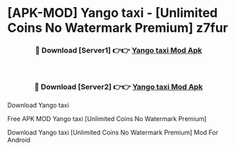 # [APK-MOD] Yango  taxi - [Unlimited Coins No Watermark Premium] z7fur



<div align="center">
<h3>🔴 Download [Server1] 👉👉 <a href="https://momento.my/?title=Yango__taxi">Yango  taxi Mod Apk</a></h3><br>

<h3>🔴 Download [Server2] 👉👉 <a href="https://momento.my/?title=Yango__taxi">Yango  taxi Mod Apk</a></h3>
</div>



Download Yango  taxi 

Free APK MOD Yango  taxi [Unlimited Coins No Watermark Premium]

Download Yango  taxi [Unlimited Coins No Watermark Premium] Mod For Android
